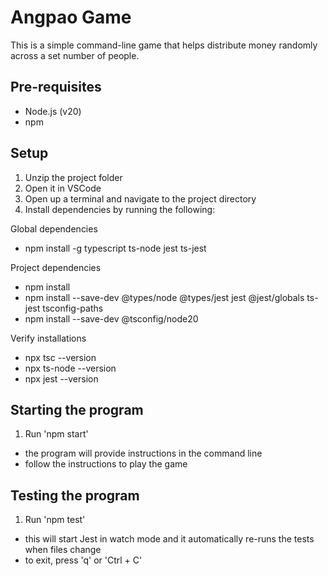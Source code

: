 # Angpao Game
This is a simple command-line game that helps distribute money randomly across a set number of people.

## Pre-requisites
- Node.js (v20)
- npm

## Setup 
1. Unzip the project folder
2. Open it in VSCode 
3. Open up a terminal and navigate to the project directory
4. Install dependencies by running the following:

Global dependencies
- npm install -g typescript ts-node jest ts-jest

Project dependencies
- npm install
- npm install --save-dev @types/node @types/jest jest @jest/globals ts-jest tsconfig-paths
- npm install --save-dev @tsconfig/node20

Verify installations
- npx tsc --version
- npx ts-node --version
- npx jest --version

## Starting the program 
1. Run 'npm start'
- the program will provide instructions in the command line
- follow the instructions to play the game

## Testing the program 
1. Run 'npm test'
- this will start Jest in watch mode and it automatically re-runs the tests when files change
- to exit, press 'q' or 'Ctrl + C' 